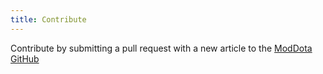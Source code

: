 ```yaml
---
title: Contribute
---
```


Contribute by submitting a pull request with a new article to the [ModDota GitHub](https://github.com/ModDota/moddota.github.io/new/master/_articles)

